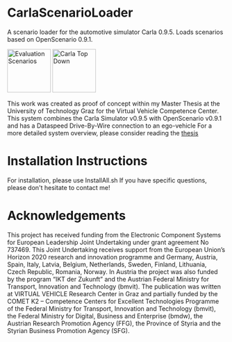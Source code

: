 
# CarlaScenarioLoader
A scenario loader for the automotive simulator Carla 0.9.5. Loads scenarios based on OpenScenario 0.9.1.

<img src="https://raw.githubusercontent.com/MrMushroom/CarlaScenarioLoader/master/doc/figures/evaluationScenarios.png" alt="Evaluation Scenarios" title="Evaluation Scenarios" width="100">

<img src="https://raw.githubusercontent.com/MrMushroom/CarlaScenarioLoader/master/doc/figures/CarlaTopDown.png" alt="Carla Top Down" title="Carla within the Unreal Editor" width="100">

This work was created as proof of concept within my Master Thesis at the University of Technology Graz for the Virtual Vehicle Competence Center.
This system combines the Carla Simulator v0.9.5 with OpenScenario v0.9.1 and has a Dataspeed Drive-By-Wire connection to an ego-vehicle
For a more detailed system overview, please consider reading the [thesis](https://github.com/MrMushroom/CarlaScenarioLoader/blob/master/oneside_final.pdf "Development of a Scenario Simulation Platform to Support Autonomous Driving Verification")

# Installation Instructions
For installation, please use InstallAll.sh
If you have specific questions, please don't hesitate to contact me!

# Acknowledgements
This project has received funding from the Electronic Component Systems for European Leadership Joint
Undertaking under grant agreement No 737469. This Joint Undertaking receives support from the European
Union’s Horizon 2020 research and innovation programme and Germany, Austria, Spain, Italy, Latvia, Belgium,
Netherlands, Sweden, Finland, Lithuania, Czech Republic, Romania, Norway. In Austria the project was also funded by the program “IKT der Zukunft” and the Austrian Federal Ministry for Transport, Innovation and Technology (bmvit). The publication was written at VIRTUAL VEHICLE Research Center in Graz and partially funded by the COMET K2 – Competence Centers for Excellent Technologies Programme of the Federal Ministry for Transport, Innovation and Technology (bmvit), the Federal Ministry for Digital, Business and Enterprise (bmdw), the Austrian Research Promotion Agency (FFG), the Province of Styria and the Styrian Business Promotion Agency (SFG).
